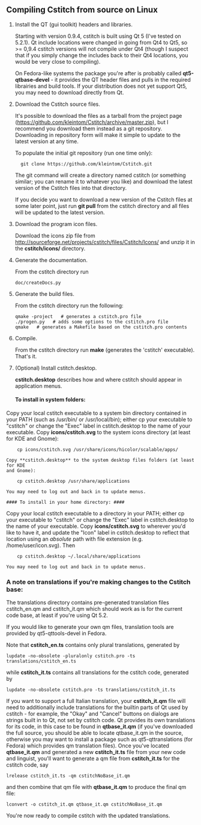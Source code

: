 ## Compiling Cstitch from source on Linux ##

1.  Install the QT (gui toolkit) headers and libraries.

    Starting with version 0.9.4, cstitch is built using Qt 5 (I've tested on
5.2.1).  Qt include locations were changed in going from Qt4 to Qt5, so >= 0,9.4
cstitch versions will not compile under Qt4 (though I suspect that if
you simply change the includes back to their Qt4 locations, you would
be very close to compiling).

    On Fedora-like systems the package you're after is probably called
**qt5-qtbase-devel** - it provides the QT header files and pulls in the
required librairies and build tools.  If your distribution does not
yet support Qt5, you may need to download directly from Qt.
     
2.  Download the Cstitch source files.

    It's possible to download the files as a tarball from the project
page (https://github.com/kleintom/Cstitch/archive/master.zip),
but I recommend you download them instead as a git repository.
Downloading in repository form will make it simple to update to the
latest version at any time.

    To populate the initial git repository (run one time only):

          git clone https://github.com/kleintom/Cstitch.git

    The git command will create a directory named cstitch (or something
similar; you can rename it to whatever you like) and download the latest
version of the Cstitch files into that directory.

    If you decide you want to download a new version of the Cstitch files
at some later point, just run **git pull** from the cstitch directory
and all files will be updated to the latest version.

3.  Download the program icon files.

    Download the icons zip file from
http://sourceforge.net/projects/cstitch/files/Cstitch/Icons/
and unzip it in the **cstitch/icons/** directory.

4.  Generate the documentation.

    From the cstitch directory run

        doc/createDocs.py

5.  Generate the build files.

    From the cstitch directory run the following:

        qmake -project   # generates a cstitch.pro file
        ./progen.py   # adds some options to the cstitch.pro file
        qmake   # generates a Makefile based on the cstitch.pro contents

6.  Compile.

    From the cstitch directory run **make** (generates the 'cstitch'
executable).  That's it.

7.  (Optional) Install cstitch.desktop.

    **cstitch.desktop** describes how and where cstitch should appear in
application menus.

    #### To install in system folders: ####
Copy your local cstitch executable to a system bin directory contained in your
PATH (such as /usr/bin/ or /usr/local/bin); either cp your executable to
"cstitch" or change the "Exec" label in cstitch.desktop to the name of your
executable.  Copy **icons/cstitch.svg** to the system icons directory (at least
for KDE and Gnome):

        cp icons/cstitch.svg /usr/share/icons/hicolor/scalable/apps/

    Copy **cstitch.desktop** to the system desktop files folders (at least for KDE
    and Gnome):

        cp cstitch.desktop /usr/share/applications

    You may need to log out and back in to update menus.

    #### To install in your home directory: ####
Copy your local cstitch executable to a directory in your PATH; either cp your
executable to "cstitch" or change the "Exec" label in cstitch.desktop to the
name of your executable.
Copy **icons/cstitch.svg** to wherever you'd like to have it, and update the
"Icon" label in cstitch.desktop to reflect that location using an *absolute*
path with file extension (e.g. /home/user/icon.svg).  Then

        cp cstitch.desktop ~/.local/share/applications

    You may need to log out and back in to update menus.


### A note on translations if you're making changes to the Cstitch base: ###
The translations directory contains pre-generated translation files
cstitch_en.qm and cstitch_it.qm which should work as is for the current code
base, at least if you're using Qt 5.2.

If you would like to generate your own qm files, translation tools are provided
by qt5-qttools-devel in Fedora.

Note that **cstitch_en.ts** contains only plural translations, generated by

    lupdate -no-obsolete -pluralonly cstitch.pro -ts translations/cstitch_en.ts

while **cstitch_it.ts** contains all translations for the cstitch code,
generated by

    lupdate -no-obsolete cstitch.pro -ts translations/cstitch_it.ts

If you want to support a full Italian translation, your **cstitch_it.qm** file
will need to additionally include translations for the builtin parts of Qt used
by cstitch - for example, the "Okay" and "Cancel" buttons on dialogs are strings
built in to Qt, not set by cstitch code.  Qt provides its own translations for
its code, in this case to be found in **qtbase_it.qm** (if you've downloaded the
full source, you should be able to locate qtbase_it.qm in the source, otherwise
you may want to install a package such as qt5-qttranslations (for Fedora) which
provides qm translation files).  Once you've located **qtbase_it.qm** and
generated a new **cstitch_it.ts** file from your new code and linguist, you'll
want to generate a qm file from **cstitch_it.ts** for the cstitch code, say

    lrelease cstitch_it.ts -qm cstitchNoBase_it.qm

and then combine that qm file with **qtbase_it.qm** to produce the final qm
file:

    lconvert -o cstitch_it.qm qtbase_it.qm cstitchNoBase_it.qm

You're now ready to compile cstitch with the updated translations.
